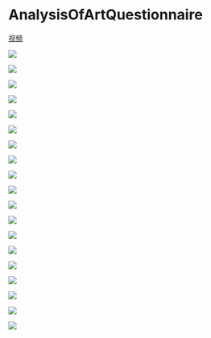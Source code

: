 # AnalysisOfArtQuestionnaire


[视频]()


![](https://github.com/chenqianhe/AnalysisOfArtQuestionnaire/blob/master/pics/01.jpg)

![](https://github.com/chenqianhe/AnalysisOfArtQuestionnaire/blob/master/pics/02.jpg)

![](https://github.com/chenqianhe/AnalysisOfArtQuestionnaire/blob/master/pics/03.jpg)

![](https://github.com/chenqianhe/AnalysisOfArtQuestionnaire/blob/master/pics/04.jpg)

![](https://github.com/chenqianhe/AnalysisOfArtQuestionnaire/blob/master/pics/05.jpg)

![](https://github.com/chenqianhe/AnalysisOfArtQuestionnaire/blob/master/pics/06.jpg)

![](https://github.com/chenqianhe/AnalysisOfArtQuestionnaire/blob/master/pics/07.jpg)

![](https://github.com/chenqianhe/AnalysisOfArtQuestionnaire/blob/master/pics/08.jpg)

![](https://github.com/chenqianhe/AnalysisOfArtQuestionnaire/blob/master/pics/09.jpg)

![](https://github.com/chenqianhe/AnalysisOfArtQuestionnaire/blob/master/pics/10.jpg)

![](https://github.com/chenqianhe/AnalysisOfArtQuestionnaire/blob/master/pics/11.jpg)

![](https://github.com/chenqianhe/AnalysisOfArtQuestionnaire/blob/master/pics/12.jpg)

![](https://github.com/chenqianhe/AnalysisOfArtQuestionnaire/blob/master/pics/13.jpg)

![](https://github.com/chenqianhe/AnalysisOfArtQuestionnaire/blob/master/pics/14.jpg)

![](https://github.com/chenqianhe/AnalysisOfArtQuestionnaire/blob/master/pics/15.jpg)

![](https://github.com/chenqianhe/AnalysisOfArtQuestionnaire/blob/master/pics/16.jpg)

![](https://github.com/chenqianhe/AnalysisOfArtQuestionnaire/blob/master/pics/17.jpg)

![](https://github.com/chenqianhe/AnalysisOfArtQuestionnaire/blob/master/pics/18.jpg)

![](https://github.com/chenqianhe/AnalysisOfArtQuestionnaire/blob/master/pics/19.jpg)
